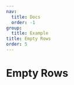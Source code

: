 ```yaml
---
nav:
  title: Docs
  order: -1
group:
  title: Example
title: Empty Rows
order: 5
---
```


# Empty Rows

<code src="../../../src/empty-rows.tsx" />